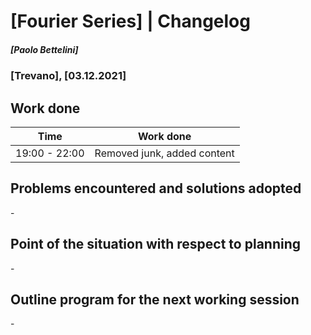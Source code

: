 # [Fourier Series] | Changelog
##### [Paolo Bettelini]
### [Trevano], [03.12.2021]

## Work done

|     Time      |            Work done                     |
|---------------|------------------------------------------|
| 19:00 - 22:00 | Removed junk, added content              |

## Problems encountered and solutions adopted

\-

## Point of the situation with respect to planning

\-

## Outline program for the next working session

\-